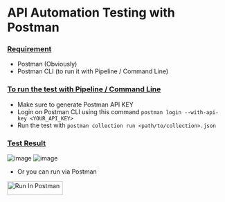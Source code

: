 # API Automation Testing with Postman

<h3><ins> Requirement </h3>

- Postman (Obviously)
- Postman CLI (to run it with Pipeline / Command Line)

<h3><ins> To run the test with Pipeline / Command Line </h3>

- Make sure to generate Postman API KEY
- Login on Postman CLI using this command `postman login --with-api-key <YOUR_API_KEY>`
- Run the test with `postman collection run <path/to/collection>.json`
 
<h3><ins> Test Result </h3>
  
![image](https://github.com/lynix28/api-postman-example/assets/102797648/d09250b3-0089-46a6-a0b4-a5a2701a10fe)
![image](https://github.com/lynix28/api-postman-example/assets/102797648/d09250b3-0089-46a6-a0b4-a5a2701a10fe)

- Or you can run via Postman

[<img src="https://run.pstmn.io/button.svg" alt="Run In Postman" style="width: 128px; height: 32px;">](https://god.gw.postman.com/run-collection/40843526-abdf83ff-e3fa-4cb2-bb6f-0c52349d9ed8?action=collection%2Ffork&source=rip_markdown&collection-url=entityId%3D40843526-abdf83ff-e3fa-4cb2-bb6f-0c52349d9ed8%26entityType%3Dcollection%26workspaceId%3Da359d206-d40b-4855-a645-d079e5324431)
